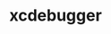 <!-- generated by markdown-notes-tree -->

# xcdebugger

<!-- optional markdown-notes-tree directory description starts here -->

<!-- optional markdown-notes-tree directory description ends here -->


